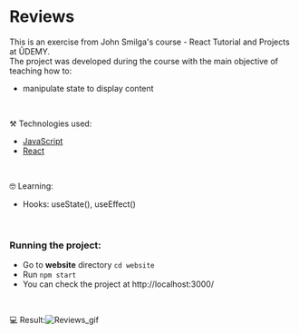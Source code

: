 # Reviews

This is an exercise from John Smilga's course - React Tutorial and Projects at ÛDEMY.<br/>
The project was developed during the course with the main objective of teaching how to: 
- manipulate state to display content

<br/>

⚒️ Technologies used:

- [JavaScript](https://www.javascript.com/)
- [React](https://reactjs.org/)

<br/>

🤓 Learning:

- Hooks: useState(), useEffect()
<br/>

### Running the project:

- Go to **website** directory `cd website`
- Run `npm start`
- You can check the project at http://localhost:3000/

<br/>

💻 Result:![Reviews_gif](https://user-images.githubusercontent.com/84124999/206524357-58f849b1-3343-4cd1-8b14-15e3af004656.gif)
